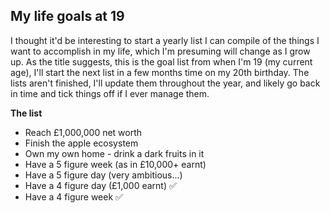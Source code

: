 ## My life goals at 19

I thought it'd be interesting to start a yearly list I can compile of the things I want to accomplish in my life, which I'm presuming will change as I grow up.  As the title suggests, this is the goal list from when I'm 19 (my current age), I'll start the next list in a few months time on my 20th birthday.  The lists aren't finished, I'll update them throughout the year, and likely go back in time and tick things off if I ever manage them.

**The list**
-   Reach £1,000,000 net worth
-   Finish the apple ecosystem
-   Own my own home - drink a dark fruits in it
-   Have a 5 figure week (as in £10,000+ earnt)
-   Have a 5 figure day (very ambitious...)
-   Have a 4 figure day (£1,000 earnt) ✅
-   Have a 4 figure week ✅
